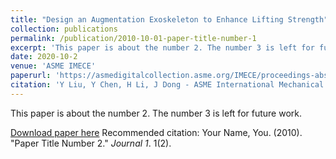 ```yaml
---
title: "Design an Augmentation Exoskeleton to Enhance Lifting Strength"
collection: publications
permalink: /publication/2010-10-01-paper-title-number-1
excerpt: 'This paper is about the number 2. The number 3 is left for future work.'
date: 2020-10-2
venue: 'ASME IMECE'
paperurl: 'https://asmedigitalcollection.asme.org/IMECE/proceedings-abstract/IMECE2020/V006T06A022/1099136'
citation: 'Y Liu, Y Chen, H Li, J Dong - ASME International Mechanical Engineering Congress …, 2020'
---
```

This paper is about the number 2. The number 3 is left for future work.

[Download paper here](http://academicpages.github.io/files/paper1.pdf)
Recommended citation: Your Name, You. (2010). "Paper Title Number 2." <i>Journal 1</i>. 1(2).